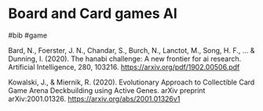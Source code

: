 # Board and Card games AI

#bib #game

Bard, N., Foerster, J. N., Chandar, S., Burch, N., Lanctot, M., Song, H. F., ... & Dunning, I. (2020). The hanabi challenge: A new frontier for ai research. Artificial Intelligence, 280, 103216.
https://arxiv.org/pdf/1902.00506.pdf

Kowalski, J., & Miernik, R. (2020). Evolutionary Approach to Collectible Card Game Arena Deckbuilding using Active Genes. arXiv preprint arXiv:2001.01326.
https://arxiv.org/abs/2001.01326v1